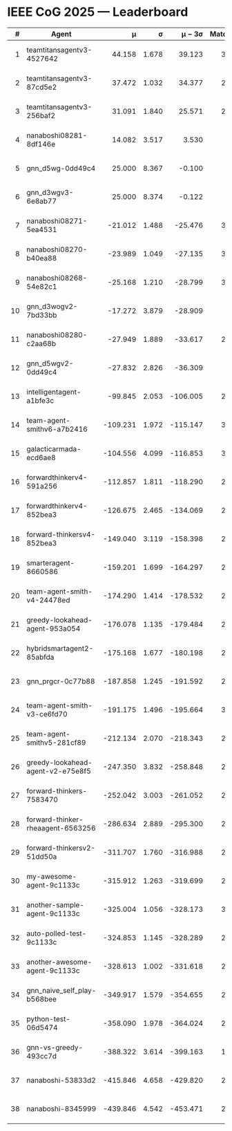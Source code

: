 # IEEE CoG 2025 — Leaderboard

| # | Agent | μ | σ | μ − 3σ | Matches | Updated |
|---:|---|---:|---:|---:|---:|---|
| 1 | teamtitansagentv3-4527642 | 44.158 | 1.678 | 39.123 | 3000 | 2025-08-29 08:27 |
| 2 | teamtitansagentv3-87cd5e2 | 37.472 | 1.032 | 34.377 | 2640 | 2025-08-29 08:27 |
| 3 | teamtitansagentv3-256baf2 | 31.091 | 1.840 | 25.571 | 2980 | 2025-08-29 08:27 |
| 4 | nanaboshi08281-8df146e | 14.082 | 3.517 | 3.530 | 70 | 2025-08-29 08:27 |
| 5 | gnn_d5wg-0dd49c4 | 25.000 | 8.367 | -0.100 | 80 | 2025-08-29 08:27 |
| 6 | gnn_d3wgv3-6e8ab77 | 25.000 | 8.374 | -0.122 | 98 | 2025-08-29 08:27 |
| 7 | nanaboshi08271-5ea4531 | -21.012 | 1.488 | -25.476 | 3260 | 2025-08-29 08:27 |
| 8 | nanaboshi08270-b40ea88 | -23.989 | 1.049 | -27.135 | 3240 | 2025-08-29 08:27 |
| 9 | nanaboshi08268-54e82c1 | -25.168 | 1.210 | -28.799 | 3000 | 2025-08-29 08:27 |
| 10 | gnn_d3wogv2-7bd33bb | -17.272 | 3.879 | -28.909 | 108 | 2025-08-29 08:27 |
| 11 | nanaboshi08280-c2aa68b | -27.949 | 1.889 | -33.617 | 2600 | 2025-08-29 08:27 |
| 12 | gnn_d5wgv2-0dd49c4 | -27.832 | 2.826 | -36.309 | 100 | 2025-08-29 08:27 |
| 13 | intelligentagent-a1bfe3c | -99.845 | 2.053 | -106.005 | 2780 | 2025-08-29 08:27 |
| 14 | team-agent-smithv6-a7b2416 | -109.231 | 1.972 | -115.147 | 3120 | 2025-08-29 08:27 |
| 15 | galacticarmada-ecd6ae8 | -104.556 | 4.099 | -116.853 | 3000 | 2025-08-29 08:27 |
| 16 | forwardthinkerv4-591a256 | -112.857 | 1.811 | -118.290 | 2533 | 2025-08-29 08:27 |
| 17 | forwardthinkerv4-852bea3 | -126.675 | 2.465 | -134.069 | 2191 | 2025-08-29 08:27 |
| 18 | forward-thinkersv4-852bea3 | -149.040 | 3.119 | -158.398 | 2433 | 2025-08-29 08:27 |
| 19 | smarteragent-8660586 | -159.201 | 1.699 | -164.297 | 2190 | 2025-08-29 08:27 |
| 20 | team-agent-smith-v4-24478ed | -174.290 | 1.414 | -178.532 | 2738 | 2025-08-29 08:27 |
| 21 | greedy-lookahead-agent-953a054 | -176.078 | 1.135 | -179.484 | 2734 | 2025-08-29 08:27 |
| 22 | hybridsmartagent2-85abfda | -175.168 | 1.677 | -180.198 | 2637 | 2025-08-29 08:27 |
| 23 | gnn_prgcr-0c77b88 | -187.858 | 1.245 | -191.592 | 2810 | 2025-08-29 08:27 |
| 24 | team-agent-smith-v3-ce6fd70 | -191.175 | 1.496 | -195.664 | 3338 | 2025-08-29 08:27 |
| 25 | team-agent-smithv5-281cf89 | -212.134 | 2.070 | -218.343 | 2860 | 2025-08-29 08:27 |
| 26 | greedy-lookahead-agent-v2-e75e8f5 | -247.350 | 3.832 | -258.848 | 2746 | 2025-08-29 08:27 |
| 27 | forward-thinkers-7583470 | -252.042 | 3.003 | -261.052 | 2900 | 2025-08-29 08:27 |
| 28 | forward-thinker-rheaagent-6563256 | -286.634 | 2.889 | -295.300 | 2564 | 2025-08-29 08:27 |
| 29 | forward-thinkersv2-51dd50a | -311.707 | 1.760 | -316.988 | 2664 | 2025-08-29 08:27 |
| 30 | my-awesome-agent-9c1133c | -315.912 | 1.263 | -319.699 | 2920 | 2025-08-29 08:27 |
| 31 | another-sample-agent-9c1133c | -325.004 | 1.056 | -328.173 | 3060 | 2025-08-29 08:27 |
| 32 | auto-polled-test-9c1133c | -324.853 | 1.145 | -328.289 | 2960 | 2025-08-29 08:27 |
| 33 | another-awesome-agent-9c1133c | -328.613 | 1.002 | -331.618 | 2620 | 2025-08-29 08:27 |
| 34 | gnn_naive_self_play-b568bee | -349.917 | 1.579 | -354.655 | 2460 | 2025-08-29 08:27 |
| 35 | python-test-06d5474 | -358.090 | 1.978 | -364.024 | 2750 | 2025-08-29 08:27 |
| 36 | gnn-vs-greedy-493cc7d | -388.322 | 3.614 | -399.163 | 1980 | 2025-08-29 08:27 |
| 37 | nanaboshi-53833d2 | -415.846 | 4.658 | -429.820 | 2200 | 2025-08-29 08:27 |
| 38 | nanaboshi-8345999 | -439.846 | 4.542 | -453.471 | 2300 | 2025-08-29 08:27 |
